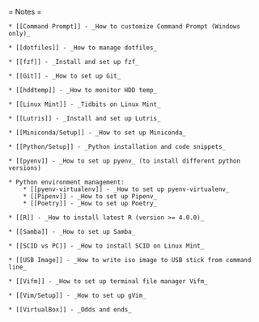 = Notes =

    * [[Command Prompt]] - _How to customize Command Prompt (Windows only)_

    * [[dotfiles]] - _How to manage dotfiles_

    * [[fzf]] - _Install and set up fzf_

    * [[Git]] - _How to set up Git_

    * [[hddtemp]] - _How to monitor HDD temp_

    * [[Linux Mint]] - _Tidbits on Linux Mint_

    * [[Lutris]] - _Install and set up Lutris_

    * [[Miniconda/Setup]] - _How to set up Miniconda_

    * [[Python/Setup]] - _Python installation and code snippets_

    * [[pyenv]] - _How to set up pyenv_ (to install different python versions)

    * Python environment management:
        * [[pyenv-virtualenv]] - _How to set up pyenv-virtualenv_
        * [[Pipenv]] - _How to set up Pipenv_
        * [[Poetry]] - _How to set up Poetry_

    * [[R]] - _How to install latest R (version >= 4.0.0)_

    * [[Samba]] - _How to set up Samba_

    * [[SCID vs PC]] - _How to install SCID on Linux Mint_

    * [[USB Image]] - _How to write iso image to USB stick from command line_

    * [[Vifm]] - _How to set up terminal file manager Vifm_

    * [[Vim/Setup]] - _How to set up gVim_

    * [[VirtualBox]] - _Odds and ends_
